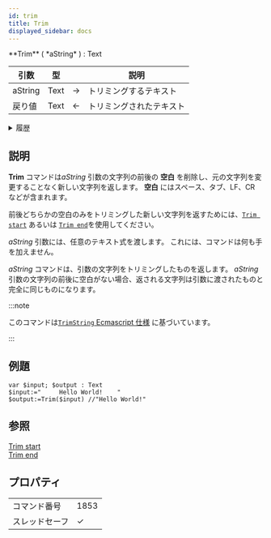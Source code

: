 ```yaml
---
id: trim
title: Trim
displayed_sidebar: docs
---
```


<!--REF #_command_.Trim.Syntax-->**Trim** ( *aString* ) : Text<!-- END REF-->

<!--REF #_command_.Trim.Params-->

| 引数      | 型    |                             | 説明           |
| ------- | ---- | --------------------------- | ------------ |
| aString | Text | &#8594; | トリミングするテキスト  |
| 戻り値     | Text | &#8592; | トリミングされたテキスト |

<!-- END REF-->

<details><summary>履歴</summary>

| リリース | 内容 |
| ---- | -- |
| 21   | 追加 |

</details>

## 説明

**Trim** コマンドは<!--REF #_command_.Trim.Summary-->*aString* 引数の文字列の前後の **空白** を削除し、元の文字列を変更することなく新しい文字列を返します<!-- END REF-->。 **空白** にはスペース、タブ、LF、CR などが含まれます。

前後どちらかの空白のみをトリミングした新しい文字列を返すためには、[`Trim start`](./trim-start.md) あるいは [`Trim end`](./trim-end.md)を使用してください。

*aString* 引数には、任意のテキスト式を渡します。 これには、コマンドは何も手を加えません。

*aString* コマンドは、引数の文字列をトリミングしたものを返します。 *aString* 引数の文字列の前後に空白がない場合、返される文字列は引数に渡されたものと完全に同じものになります。

:::note

このコマンドは[`TrimString` Ecmascript 仕様](https://tc39.es/ecma262/multipage/text-processing.html#sec-trimstring) に基づいています。

:::

## 例題

```4d
var $input; $output : Text
$input:="     Hello World!    "
$output:=Trim($input) //"Hello World!"
```

## 参照

[Trim start](./trim-start.md)  
[Trim end](./trim-end.md)

## プロパティ

|         |                             |
| ------- | --------------------------- |
| コマンド番号  | 1853                        |
| スレッドセーフ | &check; |


